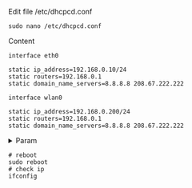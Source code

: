 Edit file /etc/dhcpcd.conf
```shell
sudo nano /etc/dhcpcd.conf
```

Content
```
interface eth0

static ip_address=192.168.0.10/24
static routers=192.168.0.1
static domain_name_servers=8.8.8.8 208.67.222.222

interface wlan0

static ip_address=192.168.0.200/24
static routers=192.168.0.1
static domain_name_servers=8.8.8.8 208.67.222.222
```

<details>
  <summary>Param</summary>
  |Params|Des|
  |--------------|--------------|
  |**interface**|Định dang card mạng bạn muốn sử dụng, như ở trên chúng tôi có nói là mạng dây hoặc Wifi|
  |**static ip_address** | Địa chỉ IP mà bạn muốn thiết lập cho Raspberry Pi (lưu ý để /24 ở cuối, hoặc tùy theo dải mạng của bạn, thông thường là /24) |
  |**static routers** |Địa chỉ IP Gateway, ở gia đình thì thường nó là địa chỉ IP của modem/router luôn.|
  |**static domain_name_servers** | Địa chỉ IP DNS phân giải tên miền. Thông thường chúng tôi dùng DNS của Google và OpenDNS. Bạn có thể thêm nhiều DNS, mỗi cái cách nhau bằng một dấu cách (khoảng trắng) |
</details>

```shell
# reboot
sudo reboot
# check ip 
ifconfig
```
